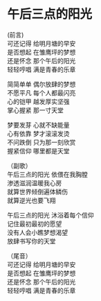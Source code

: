 # 午后三点的阳光

﻿(前言)  
可还记得  给明月塘的早安  
是否想起  在雏鹰坪的梦想  
还是怀念  那个午后的阳光  
轻轻哼唱  满是青春的乐章  


简简单单  偶尔放肆的梦想  
不愿平凡  每个人都最闪亮  
心的铠甲  越发厚实坚强  
掌心握紧  那一寸天堂  

梦要发芽  心就不缺能量  
心有依靠  梦才滚滚发烫  
不问跌倒  只为那一刻欣赏  
握紧信仰  哪里都是天堂  

（副歌）  
午后三点的阳光  依偎在我胸膛  
渗透滋润温暖我心房  
就算世界倾倒遍体鳞伤  
就算逆光也要飞翔  

午后三点的阳光  沐浴着每个信仰  
记住最初最初的愿望  
没有人会小瞧梦想渴望  
放肆书写你的天堂  

（尾音）  
可还记得  给明月塘的早安  
是否想起  在雏鹰坪的梦想  
还是怀念  那个午后的阳光  
轻轻哼唱  满是青春的乐章  